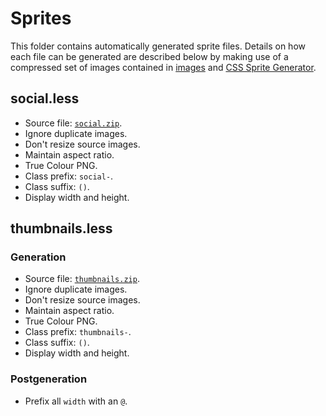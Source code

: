 # Sprites

This folder contains automatically generated sprite files. Details on how each file can be generated are described below by making use of a compressed set of images contained in [images][images] and [CSS Sprite Generator][spritegen].

## social.less

- Source file: [`social.zip`][social].
- Ignore duplicate images.
- Don't resize source images.
- Maintain aspect ratio.
- True Colour PNG.
- Class prefix: `social-`.
- Class suffix: `()`.
- Display width and height.

## thumbnails.less

### Generation

- Source file: [`thumbnails.zip`][thumbnails].
- Ignore duplicate images.
- Don't resize source images.
- Maintain aspect ratio.
- True Colour PNG.
- Class prefix: `thumbnails-`.
- Class suffix: `()`.
- Display width and height.

### Postgeneration

- Prefix all `width` with an `@`.

  [images]: https://github.com/aeurielesn/loleventvods/tree/master/images
  [spritegen]: http://spritegen.website-performance.org
  [social]: https://github.com/aeurielesn/loleventvods/raw/master/images/social.zip
  [thumbnails]: https://github.com/aeurielesn/loleventvods/raw/master/images/thumbnails.zip